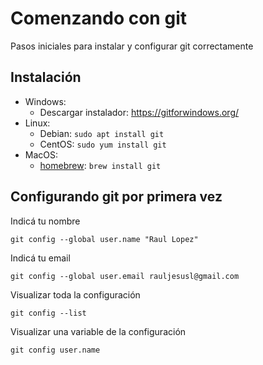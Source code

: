 # Comenzando con git
Pasos iniciales para instalar y configurar git correctamente


## Instalación
* Windows: 
	* Descargar instalador: https://gitforwindows.org/
* Linux:
	* Debian: `sudo apt install git`
	* CentOS: `sudo yum install git`
* MacOS: 
	* [homebrew](https://brew.sh/): `brew install git`

## Configurando git por primera vez
Indicá tu nombre

	git config --global user.name "Raul Lopez"

Indicá tu email

	git config --global user.email rauljesusl@gmail.com

Visualizar toda la configuración

	git config --list

Visualizar una variable de la configuración

	git config user.name


